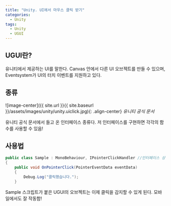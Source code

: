 ```yaml
---
title: "Unity. UI에서 마우스 클릭 받기"
categories:
  - Unity
tags:
  - Unity
  - UGUI
---
```


## UGUI란?

유니티에서 제공하는 UI를 말한다. Canvas 안에서 다른 UI 오브젝트를 만들 수 있으며, Eventsystem가 UI의 터치 이벤트를 지원하고 있다.

## 종류

![image-center]({{ site.url }}{{ site.baseurl }}/assets/images/unity/unity.uiclick.jpg){: .align-center}
_유니티 공식 문서_

유니티 공식 문서에서 들고 온 인터페이스 종류다. 저 인터페이스를 구현하면 각각의 함수를 사용할 수 있음!

## 사용법

```c#
public class Sample : MonoBehaviour, IPointerClickHandler //인터페이스 상속
{
    public void OnPointerClick(PointerEventData eventData)
    {
        Debug.Log("클릭했습니다.");
    }
```

Sample 스크립트가 붙은 UGUI의 오브젝트는 이제 클릭을 감지할 수 있게 된다. 모바일에서도 잘 작동함!
